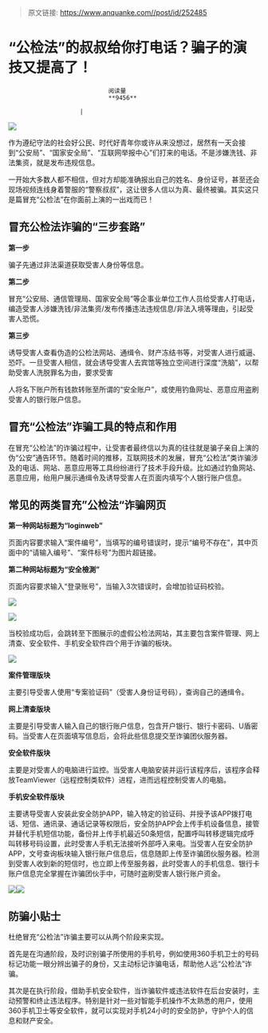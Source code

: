 > 原文链接: https://www.anquanke.com//post/id/252485 


# “公检法”的叔叔给你打电话？骗子的演技又提高了！


                                阅读量   
                                **9456**
                            
                        |
                        
                                                                                    



[![](https://p4.ssl.qhimg.com/t01da977e39eb78afa2.jpg)](https://p4.ssl.qhimg.com/t01da977e39eb78afa2.jpg)



作为遵纪守法的社会好公民、时代好青年你或许从来没想过，居然有一天会接到“公安局”、“国家安全局”、“互联网举报中心”们打来的电话。不是涉嫌洗钱、非法集资，就是发布违规信息。

一开始大多数人都不相信，但对方却能准确报出自己的姓名、身份证号，甚至还会现场视频连线身着警服的“警察叔叔”，这让很多人信以为真、最终被骗。其实这只是篇冒充“公检法”在你面前上演的一出戏而已！



## 冒充公检法诈骗的“三步套路”

**第一步**

骗子先通过非法渠道获取受害人身份等信息。

**第二步**

冒充“公安局、通信管理局、国家安全局”等企事业单位工作人员给受害人打电话，编造受害人涉嫌洗钱/非法集资/发布传播违法违规信息/非法入境等理由，引起受害人恐慌。

**第三步**

诱导受害人查看伪造的公检法网站、通缉令、财产冻结书等，对受害人进行威逼、恐吓。一旦受害人相信，就会诱导受害人去宾馆等独立空间进行深度“洗脑”，以帮助受害人洗脱罪名为由，要求受害

人将名下账户所有钱款转账至所谓的“安全账户”，或使用钓鱼网址、恶意应用盗刷受害人的银行账户信息。



## 冒充“公检法”诈骗工具的特点和作用

在冒充“公检法”的诈骗过程中，让受害者最终信以为真的往往就是骗子亲自上演的伪“公安”通告环节。随着时间的推移，互联网技术的发展，冒充“公检法”类诈骗涉及的电话、网站、恶意应用等工具纷纷进行了技术手段升级。比如通过钓鱼网站、恶意应用，绐用户展示通缉令及诱导受害人在页面内填写个人银行账户信息。



## 常见的两类冒充”公检法“诈骗网页

**第一种网站标题为“loginweb”**

页面内容要求输入“案件编号”，当填写的编号错误时，提示“编号不存在”，其中页面中的“请输入编号”、“案件标号”为图片超链接。

**第二种网站标题为“安全檢測”**

页面内容要求输入“登录账号”，当输入3次错误时，会增加验证码校验。

[![](https://p3.ssl.qhimg.com/t01c5914c12e84568ae.png)](https://p3.ssl.qhimg.com/t01c5914c12e84568ae.png)

[![](https://p0.ssl.qhimg.com/t01b4c844201b590f91.png)](https://p0.ssl.qhimg.com/t01b4c844201b590f91.png)

当校验成功后，会跳转至下图展示的虚假公检法网站，其主要包含案件管理、网上清查、安全软件、手机安全软件四个用于诈骗的板块。

[![](https://p0.ssl.qhimg.com/t01037aaf3ebebfa359.png)](https://p0.ssl.qhimg.com/t01037aaf3ebebfa359.png)

**案件管理版块**

主要引导受害人使用“专案验证码”（受害人身份证号码），查询自己的通缉令。

**网上清查版块**

主要是引导受害人输入自己的银行账户信息，包含开户银行、银行卡密码、U盾密码。当受害人在页面填写信息后，会将此些信息提交至诈骗团伙服务器。

**安全软件版块**

主要是对受害人的电脑进行监控。当受害人电脑安装并运行该程序后，该程序会释放TeamViewer（远程控制类软件）进程，进而远程控制受害人的电脑。

**手机安全软件版块**

主要诱导受害人安装此安全防护APP，输入特定的验证码、并授予该APP拨打电话、短信、通讯录、通话记录等权限后，安全防护APP会上传手机设备信息，接管并替代手机短信功能，备份并上传手机最近50条短信，配置呼叫转移逻辑完成呼叫转移号码设置，此时受害人手机无法接听外部呼入来电。当受害人在安全防护APP，文号查询板块输入银行账户信息后，信息随即上传至诈骗团伙服务器。检测到受害人收到新的短信时，也立即上传至服务器，此时受害人的手机信息、银行卡账户信息完全掌握在诈骗团伙手中，可随时盗刷受害人银行账户资金。

[![](https://p5.ssl.qhimg.com/t017f7dba3d1f045d9e.png)](https://p5.ssl.qhimg.com/t017f7dba3d1f045d9e.png)[![](https://p1.ssl.qhimg.com/t01d8d872c09c7b4f7d.png)](https://p1.ssl.qhimg.com/t01d8d872c09c7b4f7d.png)



## 防骗小贴士

杜绝冒充“公检法”诈骗主要可以从两个阶段来实现。

首先是在沟通阶段，及时识别骗子所使用的手机号，例如使用360手机卫士的号码标记功能一眼分辨出骗子的身份，又主动标记诈骗电话，帮助他人远“公检法”诈骗。

其次是在执行阶段，借助手机安全软件，当诈骗软件或违法软件在后台安装时，主动预警和终止违法程序。特别是针对一些对智能手机操作不太熟悉的用户，使用360手机卫士等安全软件，就可以实现对手机24小时的安全防护，守护个人的信息和财产安全。
